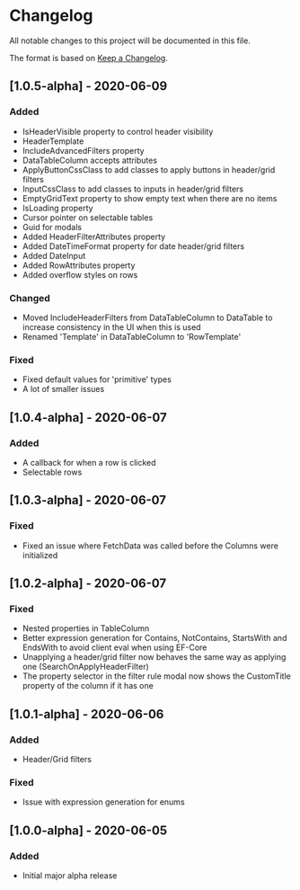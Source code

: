 # Changelog
All notable changes to this project will be documented in this file.

The format is based on [Keep a Changelog](https://keepachangelog.com/en/1.0.0/).

## [1.0.5-alpha] - 2020-06-09
### Added
- IsHeaderVisible property to control header visibility
- HeaderTemplate
- IncludeAdvancedFilters property
- DataTableColumn accepts attributes
- ApplyButtonCssClass to add classes to apply buttons in  header/grid filters
- InputCssClass to add classes to inputs in header/grid filters
- EmptyGridText property to show empty text when there are no items
- IsLoading property
- Cursor pointer on selectable tables
- Guid for modals
- Added HeaderFilterAttributes property
- Added DateTimeFormat property for date header/grid filters
- Added DateInput
- Added RowAttributes property
- Added overflow styles on rows

### Changed
- Moved IncludeHeaderFilters from DataTableColumn to DataTable
to increase consistency in the UI when this is used
- Renamed 'Template' in DataTableColumn to 'RowTemplate'

### Fixed
- Fixed default values for 'primitive' types
- A lot of smaller issues

## [1.0.4-alpha] - 2020-06-07
### Added
- A callback for when a row is clicked
- Selectable rows

## [1.0.3-alpha] - 2020-06-07
### Fixed
- Fixed an issue where FetchData was called before the Columns were initialized

## [1.0.2-alpha] - 2020-06-07
### Fixed
- Nested properties in TableColumn 
- Better expression generation for Contains, NotContains, StartsWith and EndsWith to avoid client eval when using EF-Core
- Unapplying a header/grid filter now behaves the same way as applying one (SearchOnApplyHeaderFilter)
- The property selector in the filter rule modal now shows the CustomTitle property of the column if it has one

## [1.0.1-alpha] - 2020-06-06
### Added
- Header/Grid filters

### Fixed
- Issue with expression generation for enums

## [1.0.0-alpha] - 2020-06-05
### Added
- Initial major alpha release
